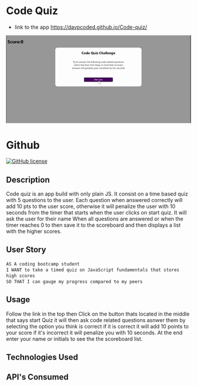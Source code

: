 # Code Quiz

- link to the app https://davpcoded.github.io/Code-quiz/

![image](https://github.com/Davpcoded/Code-quiz/blob/master/Assets/Images/Code-Quiz.gif)

# Github

[![GitHub license](https://img.shields.io/badge/License-MIT-green)](https://github.com/Davpcoded)

## Description

Code quiz is an app build with only plain JS. It consist on a time based quiz with 5 questions to the user.
Each question when answered correctly will add 10 pts to the user score, otherwise it will penalize the user with 10 seconds from the timer that starts when the user clicks on start quiz.
It will ask the user for their name When all questions are answered or when the timer reaches 0 to then save it to the scoreboard and then displays a list with the higher scores.

## User Story

```
AS A coding bootcamp student
I WANT to take a timed quiz on JavaScript fundamentals that stores high scores
SO THAT I can gauge my progress compared to my peers
```

## Usage

Follow the link in the top then Click on the button thats located in the middle that says start Quiz it will then ask code related questions asnwer them by selecting the option you think is correct if it is correct it will add 10 points to your score if it's incorrect it will penalize you with 10 seconds. At the end enter your name or initials to see the the scoreboard list.

## Technologies Used

## API's Consumed
